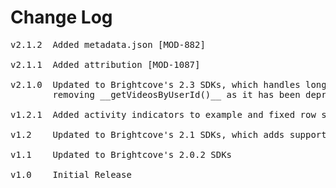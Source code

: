 # Change Log
<pre>
v2.1.2  Added metadata.json [MOD-882]

v2.1.1	Added attribution [MOD-1087]
	
v2.1.0	Updated to Brightcove's 2.3 SDKs, which handles long videoIds
		removing __getVideosByUserId()__ as it has been deprecated and removed from the SDK [MOD-997][MOD-1003]

v1.2.1	Added activity indicators to example and fixed row sizing for Titanium Mobile 2.0.0 [MOD-617]

v1.2	Updated to Brightcove's 2.1 SDKs, which adds support for iOS 5

v1.1	Updated to Brightcove's 2.0.2 SDKs

v1.0	Initial Release
